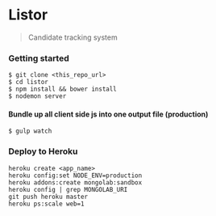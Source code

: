 Listor
=====

> Candidate tracking system

### Getting started
```
$ git clone <this_repo_url>
$ cd listor
$ npm install && bower install
$ nodemon server
```

#### Bundle up all client side js into one output file (production)
```
$ gulp watch
```

### Deploy to Heroku
```
heroku create <app_name>
heroku config:set NODE_ENV=production
heroku addons:create mongolab:sandbox 
heroku config | grep MONGOLAB_URI
git push heroku master
heroku ps:scale web=1
```

